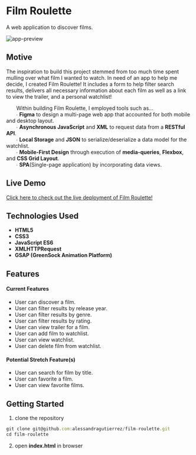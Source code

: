 # Film Roulette
A web application to discover films.

![app-preview](https://user-images.githubusercontent.com/82188718/128579926-d9fbad09-6abc-4d49-9426-dda2125fd6ba.gif)

## Motive
The inspiration to build this project stemmed from too much time spent mulling over what film I wanted to watch. In need of an app to help me decide, I created Film Roulette! It includes a form to help filter search results, delivers all necessary information about each film as well as a link to view the trailer, and a personal watchlist!

&nbsp;&nbsp;&nbsp;&nbsp;&nbsp;&nbsp; Within building Film Roulette, I employed tools such as...   
&nbsp;&nbsp;&nbsp;&nbsp;&nbsp;&nbsp; ∙ __Figma__ to design a multi-page web app that accounted for both mobile and desktop layout.  
&nbsp;&nbsp;&nbsp;&nbsp;&nbsp;&nbsp; ∙ __Asynchronous JavaScript__ and __XML__ to request data from a __RESTful API__.   
&nbsp;&nbsp;&nbsp;&nbsp;&nbsp;&nbsp; ∙ __Local Storage__ and __JSON__ to serialize/deserialize a data model for the watchlist.  
&nbsp;&nbsp;&nbsp;&nbsp;&nbsp;&nbsp; ∙ __Mobile-First Design__ through execution of __media-queries__, __Flexbox__, and __CSS Grid Layout__.  
&nbsp;&nbsp;&nbsp;&nbsp;&nbsp;&nbsp; ∙ __SPA__(Single-page application) by incorporating data views.  

## Live Demo
[Click here to check out the live deployment of Film Roulette!](https://alessandragutierrez.github.io/film-roulette/)

## Technologies Used
- __HTML5__
- __CSS3__
- __JavaScript ES6__
- __XMLHTTPRequest__
- __GSAP (GreenSock Animation Platform)__

## Features

#### Current Features
- User can discover a film.
- User can filter results by release year.
- User can filter results by genre.
- User can filter results by rating.
- User can view trailer for a film.
- User can add film to watchlist.
- User can view watchlist.
- User can delete film from watchlist.

#### Potential Stretch Feature(s)
- User can search for film by title.
- User can favorite a film.
- User can view favorite films.

## Getting Started
1. clone the repository
```javascript
git clone git@github.com:alessandragutierrez/film-roulette.git
cd film-roulette
```
2. open __index.html__ in browser
